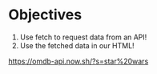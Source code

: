 # Objectives

1. Use fetch to request data from an API!
2. Use the fetched data in our HTML!


https://omdb-api.now.sh/?s=star%20wars